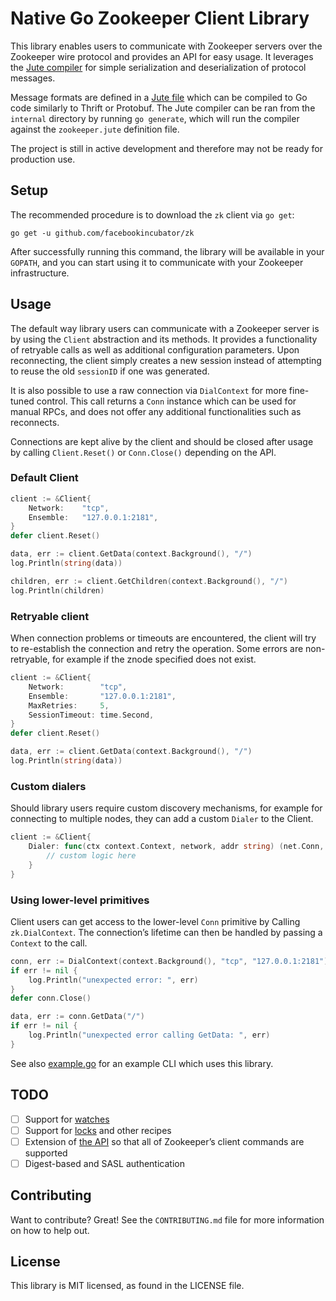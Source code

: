 # Native Go Zookeeper Client Library

This library enables users to communicate with Zookeeper servers over the Zookeeper wire protocol and provides an API for easy usage. It leverages the [Jute compiler](https://github.com/go-zookeeper/jute) for simple serialization and deserialization of protocol messages.

Message formats are defined in a [Jute file](https://github.com/apache/zookeeper/blob/master/zookeeper-jute/src/main/resources/zookeeper.jute) which can be compiled to Go code similarly to Thrift or Protobuf. 
The Jute compiler can be ran from the `internal` directory by running `go generate`, which will run the compiler against the `zookeeper.jute` definition file.

The project is still in active development and therefore may not be ready for production use.

## Setup

The recommended procedure is to download the `zk` client via `go get`:

```
go get -u github.com/facebookincubator/zk
```

After successfully running this command, the library will be available in your `GOPATH`, and you can start using it to communicate with your Zookeeper infrastructure.

## Usage

The default way library users can communicate with a Zookeeper server is by using the `Client` abstraction and its methods. It provides a functionality of retryable calls as well as additional configuration parameters.
Upon reconnecting, the client simply creates a new session instead of attempting to reuse the old `sessionID` if one was generated.

It is also possible to use a raw connection via `DialContext` for more fine-tuned control. This call returns a `Conn` instance which can be used for manual RPCs, and does not offer any additional functionalities such as reconnects.

Connections are kept alive by the client and should be closed after usage by calling `Client.Reset()` or `Conn.Close()` depending on the API.

### Default Client

```go
client := &Client{
    Network:    "tcp",
    Ensemble:   "127.0.0.1:2181",
}
defer client.Reset()

data, err := client.GetData(context.Background(), "/")
log.Println(string(data))

children, err := client.GetChildren(context.Background(), "/")
log.Println(children)

```

### Retryable client

When connection problems or timeouts are encountered, the client will try to re-establish the connection and retry the operation. Some errors are non-retryable, for example if the znode specified does not exist.

```go
client := &Client{
    Network:        "tcp",
    Ensemble:       "127.0.0.1:2181",
    MaxRetries:     5,
    SessionTimeout: time.Second,
}
defer client.Reset()

data, err := client.GetData(context.Background(), "/")
log.Println(string(data))
```

### Custom dialers

Should library users require custom discovery mechanisms, for example for connecting to multiple nodes, they can add a custom `Dialer` to the Client.

```go
client := &Client{
    Dialer: func(ctx context.Context, network, addr string) (net.Conn, error) {
        // custom logic here
    }
}
```

### Using lower-level primitives

Client users can get access to the lower-level `Conn` primitive by Calling `zk.DialContext`. The connection’s lifetime can then be handled by passing a `Context` to the call.

```go
conn, err := DialContext(context.Background(), "tcp", "127.0.0.1:2181")
if err != nil {
    log.Println("unexpected error: ", err)
}
defer conn.Close()

data, err := conn.GetData("/")
if err != nil {
    log.Println("unexpected error calling GetData: ", err)
}
```


See also [example.go](https://github.com/facebookincubator/zk/blob/master/example/main.go) for an example CLI which uses this library.

## TODO

- [ ] Support for [watches](https://zookeeper.apache.org/doc/current/zookeeperProgrammers.html#ch_zkWatches)
- [ ] Support for [locks](https://zookeeper.apache.org/doc/r3.1.2/recipes.html#sc_recipes_Locks) and other recipes
- [ ] Extension of [the API](https://zookeeper.apache.org/doc/r3.4.6/api/org/apache/zookeeper/ZooKeeper.html) so that all of Zookeeper’s client commands are supported
- [ ] Digest-based and SASL authentication

## Contributing

Want to contribute? Great! See the `CONTRIBUTING.md` file for more information on how to help out.

## License

This library is MIT licensed, as found in the LICENSE file.
